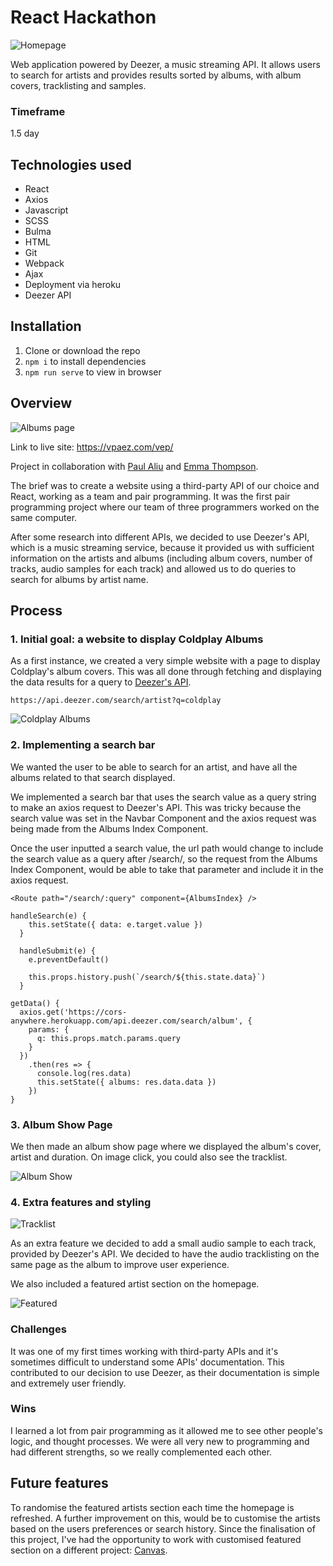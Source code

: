 # React Hackathon

![Homepage](/readme-images/homepage.png)


Web application powered by Deezer, a music streaming API. It allows users to search for artists and provides results sorted by albums, with album covers, tracklisting and samples.

### Timeframe
1.5 day



## Technologies used

* React
* Axios
* Javascript
* SCSS
* Bulma
* HTML
* Git
* Webpack
* Ajax
* Deployment via heroku
* Deezer API


## Installation

1. Clone or download the repo
1. ``npm i`` to install dependencies
1. ``npm run serve`` to view in browser



## Overview


![Albums page](/readme-images/albums-index.png)

Link to live site: https://vpaez.com/vep/


Project in collaboration with [Paul Aliu](https://github.com/SapienSumo) and [Emma Thompson](https://github.com/emma3333).

The brief was to create a website using a third-party API of our choice and React, working as a team and pair programming. It was the first pair programming project where our team of three programmers worked on the same computer.

After some research into different APIs, we decided to use Deezer's API, which is a music streaming service, because it provided us with sufficient information on the artists and albums (including album covers, number of tracks, audio samples for each track) and allowed us to do queries to search for albums by artist name.

## Process


### 1. Initial goal: a website to display Coldplay Albums

As a first instance, we created a very simple website with a page to display Coldplay's album covers. This was all done through fetching and displaying the data results for a query to [Deezer's API](https://developers.deezer.com/api/explorer).

```
https://api.deezer.com/search/artist?q=coldplay
```

![Coldplay Albums](/readme-images/coldplay-albums-index.png)


### 2. Implementing a search bar

We wanted the user to be able to search for an artist, and have all the albums related to that search displayed.

We implemented a search bar that uses the search value as a query string to make an axios request to Deezer's API. This was tricky because the search value was set in the Navbar Component and the axios request was being made from the Albums Index Component.


Once the user inputted a search value, the url path would change to include the search value as a query after /search/, so the request from the Albums Index Component, would be able to take that parameter and include it in the axios request.

```
<Route path="/search/:query" component={AlbumsIndex} />
```

```
handleSearch(e) {
    this.setState({ data: e.target.value })
  }

  handleSubmit(e) {
    e.preventDefault()

    this.props.history.push(`/search/${this.state.data}`)
  }
```

```
getData() {
  axios.get('https://cors-anywhere.herokuapp.com/api.deezer.com/search/album', {
    params: {
      q: this.props.match.params.query
    }
  })
    .then(res => {
      console.log(res.data)
      this.setState({ albums: res.data.data })
    })
}

```

### 3. Album Show Page
We then made an album show page where we displayed the album's cover, artist and duration. On image click, you could also see the tracklist.

![Album Show](/readme-images/album-show.png)

### 4. Extra features and styling

![Tracklist](/readme-images/tracklist.png)

As an extra feature we decided to add a small audio sample to each track, provided by Deezer's API.
We decided to have the audio tracklisting on the same page as the album to improve user experience.

We also included a featured artist section on the homepage.

![Featured](/readme-images/featured-artists.png)

### Challenges
It was one of my first times working with third-party APIs and it's sometimes difficult to understand some APIs' documentation. This contributed to our decision to use Deezer, as their documentation is simple and extremely user friendly.

### Wins

I learned a lot from pair programming as it allowed me to see other people's logic, and thought processes. We were all very new to programming and had different strengths, so we really complemented each other.


## Future features

To randomise the featured artists section each time the homepage is refreshed. A further improvement on this, would be to customise the artists based on the users preferences or search history. Since the finalisation of this project, I've had the opportunity to work with customised featured section on a different project: [Canvas](https://bit.ly/canvas-readme).  
